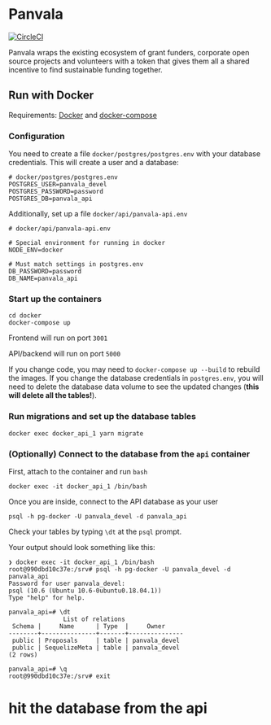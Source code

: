 # Panvala

[![CircleCI](https://circleci.com/gh/ConsenSys/panvala/tree/develop.svg?style=shield)](https://circleci.com/gh/ConsenSys/panvala/tree/develop)

Panvala wraps the existing ecosystem of grant funders, corporate open source projects and volunteers with a token that gives them all a shared incentive to find sustainable funding together.

## Run with Docker
Requirements: [Docker](https://docs.docker.com/install/) and [docker-compose](https://docs.docker.com/compose/)

### Configuration
You need to create a file `docker/postgres/postgres.env` with your database credentials. This will create a user and a database:

```shell
# docker/postgres/postgres.env
POSTGRES_USER=panvala_devel
POSTGRES_PASSWORD=password
POSTGRES_DB=panvala_api
```

Additionally, set up a file `docker/api/panvala-api.env` 

```shell
# docker/api/panvala-api.env

# Special environment for running in docker
NODE_ENV=docker

# Must match settings in postgres.env
DB_PASSWORD=password
DB_NAME=panvala_api
```

### Start up the containers
```shell
cd docker
docker-compose up
```

Frontend will run on port `3001`

API/backend will run on port `5000`

If you change code, you may need to `docker-compose up --build` to rebuild the images. If you change the database credentials in `postgres.env`, you will need to delete the database data volume to see the updated changes (**this will delete all the tables!**).

### Run migrations and set up the database tables
```shell
docker exec docker_api_1 yarn migrate
```

### (Optionally) Connect to the database from the `api` container

First, attach to the container and run `bash`
```shell
docker exec -it docker_api_1 /bin/bash
```

Once you are inside, connect to the API database as your user
```shell
psql -h pg-docker -U panvala_devel -d panvala_api
```
Check your tables by typing `\dt` at the `psql` prompt.

Your output should look something like this:
```
❯ docker exec -it docker_api_1 /bin/bash
root@990dbd10c37e:/srv# psql -h pg-docker -U panvala_devel -d panvala_api
Password for user panvala_devel:
psql (10.6 (Ubuntu 10.6-0ubuntu0.18.04.1))
Type "help" for help.

panvala_api=# \dt
               List of relations
 Schema |     Name      | Type  |     Owner
--------+---------------+-------+---------------
 public | Proposals     | table | panvala_devel
 public | SequelizeMeta | table | panvala_devel
(2 rows)

panvala_api=# \q
root@990dbd10c37e:/srv# exit
```

# hit the database from the api
